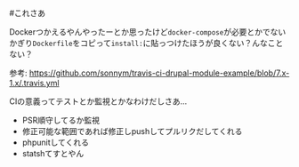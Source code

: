 #これさあ


Dockerつかえるやんやったーとか思ったけど`docker-compose`が必要とかでないかぎり`Dockerfile`をコピって`install:`に貼っつけたほうが良くない？んなことない？

参考: <https://github.com/sonnym/travis-ci-drupal-module-example/blob/7.x-1.x/.travis.yml>

CIの意義ってテストとか監視とかなわけだしさあ…

 - PSR順守してるか監視
 - 修正可能な範囲であれば修正しpushしてプルリクだしてくれる
 - phpunitしてくれる
 -  statshてすとやん

